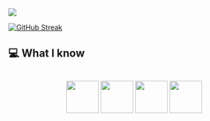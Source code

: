 
<a href="https://www.facebook.com/mirhussainmurtaza/">
<img src="https://i.ibb.co/kB8tCZQ/cool-background-1.png" />
</a>

[![GitHub Streak](https://github-readme-streak-stats.herokuapp.com?user=siraj3838&theme=whatsapp-dark2&date_format=j%20M%5B%20Y%5D&card_width=850)](https://git.io/streak-stats)
## :computer: What I know
<br/>
<div align="center">
<img style='width:65px; height: 65px' src="https://i.ibb.co/8rw7T9N/free-react-1-282599.webp"/>
<img style='width:65px; height: 65px' src="https://i.ibb.co/zHBnxNp/Screenshot-2023-12-09-005550.png"/>
<img style='width:65px; height: 65px' src="https://i.ibb.co/7JCKcZ9/icons8-javascript-48.png"/>
<img style='width:65px; height: 65px' src="https://i.ibb.co/cN8yzK0/icons8-react-native-64.png"/>
</div>

